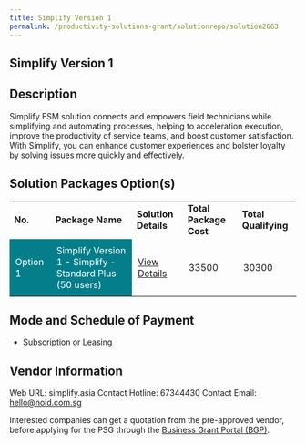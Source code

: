 ```yaml
---
title: Simplify Version 1
permalink: /productivity-solutions-grant/solutionrepo/solution2663
---
```


## Simplify Version 1

## Description

Simplify FSM solution connects and empowers field technicians while simplifying and automating processes, helping to acceleration execution, improve the productivity of service teams, and boost customer satisfaction. With Simplify, you can enhance customer experiences and bolster loyalty by solving issues more quickly and effectively.

## Solution Packages Option(s)

<table>
<tr>
<td><b>No.</b></td>
<td><b>Package Name</b></td>
<td><b>Solution Details</b></td>
<td><b>Total Package Cost</b></td>
<td><b>Total Qualifying</b></td>
</tr>
<tr>
<td style='padding: 10px; background-color: #037E8A; color: #FFFFFF;'>Option 1</td>
<td style='padding: 10px; background-color: #037E8A; color: #FFFFFF;'>Simplify Version 1 - Simplify - Standard Plus (50 users)</td>
<td style='padding: 10px;'><a href='https://www.gobusiness.gov.sg/images/psg/Noid_20210357_Desensitised_Annex_3_Part_4.pdf' target='_blank'>View Details</a></td>
<td style='padding: 10px;'>33500</td>
<td style='padding: 10px;'>30300</td>
</tr>
</table>

## Mode and Schedule of Payment

 - Subscription or Leasing

## Vendor Information

 Web URL: simplify.asia 
Contact Hotline: 67344430 
Contact Email: hello@noid.com.sg 


Interested companies can get a quotation from the pre-approved vendor, before applying for the PSG through the <a href='https://www.businessgrants.gov.sg/'>Business Grant Portal (BGP)</a>.

<script src="/jquery/resize-tables.js"></script>
